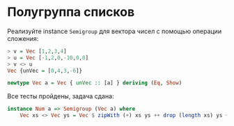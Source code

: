 # Полугруппа списков

Реализуйте instance `Semigroup` для вектора чисел с помощью операции сложения:

```hs
> v = Vec [1,2,3,4]
> u = Vec [-1,2,0,-10,0,0]
> v <> u
Vec {unVec = [0,4,3,-6]}
```

```hs
newtype Vec a = Vec { unVec :: [a] } deriving (Eq, Show)
```


Все тесты пройдены, задача сдана:
```hs
instance Num a => Semigroup (Vec a) where
    Vec xs <> Vec ys = Vec $ zipWith (+) xs ys ++ drop (length xs) ys ++ drop (length ys) xs
```
